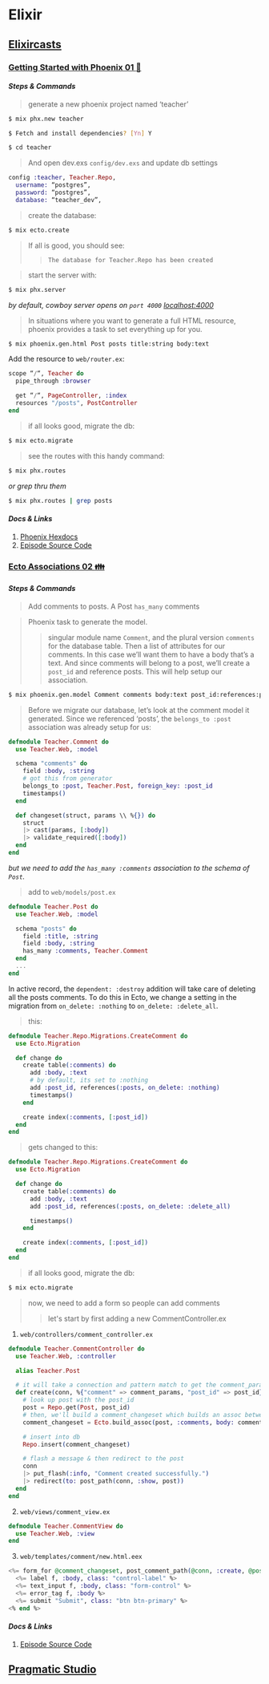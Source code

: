 # Elixir

## [Elixircasts](https://elixircasts.io/)

### [Getting Started with Phoenix 01 :rocket:](https://elixircasts.io/getting-started-with-phoenix)
#### *Steps & Commands*

>  generate a new phoenix project named ‘teacher’
```sh        
$ mix phx.new teacher
```
```sh        
$ Fetch and install dependencies? [Yn] Y
```
```sh        
$ cd teacher
```

> And open dev.exs `config/dev.exs` and update db settings
```elixir
config :teacher, Teacher.Repo,
  username: “postgres”,
  password: “postgres”,
  database: “teacher_dev”,
```
> create the database:
```sh
$ mix ecto.create
```
> If all is good, you should see:
>> `The database for Teacher.Repo has been created`

> start the server with:
```sh
$ mix phx.server
```
*by default, cowboy server opens on `port 4000` [localhost:4000](http://localhost:4000)*

> In situations where you want to generate a full HTML resource, phoenix provides a task to set everything up for you.
```sh
$ mix phoenix.gen.html Post posts title:string body:text
```

Add the resource to `web/router.ex`:
```elixir
scope “/“, Teacher do
  pipe_through :browser

  get “/“, PageController, :index
  resources "/posts", PostController
end
```

> if all looks good, migrate the db:
```sh
$ mix ecto.migrate
```

> see the routes with this handy command:
```sh
$ mix phx.routes
```
*or grep thru them*
```sh
$ mix phx.routes | grep posts
```
#### *Docs & Links*
1. [Phoenix Hexdocs](https://hexdocs.pm/phoenix/up_and_running.html)
2. [Episode Source Code](https://github.com/elixircastsio/001-getting-started-with-phoenix)


### [Ecto Associations 02 :family:](https://elixircasts.io/adding-comments-with-ecto-associations)
#### *Steps & Commands*
>  Add comments to posts.  A Post `has_many` comments

>  Phoenix task to generate the model.
>> singular module name `Comment`, and the plural version `comments` for the database table. Then a list of attributes for our comments. In this case we’ll want them to have a body that’s a text. And since comments will belong to a post, we’ll create a `post_id` and reference posts. This will help setup our association.
```sh
$ mix phoenix.gen.model Comment comments body:text post_id:references:posts
```

> Before we migrate our database, let’s look at the comment model it generated. Since we referenced ‘posts’, the `belongs_to :post` association was already setup for us:
```elixir
defmodule Teacher.Comment do
  use Teacher.Web, :model

  schema "comments" do
    field :body, :string
    # got this from generator
    belongs_to :post, Teacher.Post, foreign_key: :post_id
    timestamps()
  end

  def changeset(struct, params \\ %{}) do
    struct
    |> cast(params, [:body])
    |> validate_required([:body])
  end
end
```
*but we need to add the `has_many :comments` association to the schema of `Post`.*

> add to `web/models/post.ex`
```elixir
defmodule Teacher.Post do  
  use Teacher.Web, :model

  schema "posts" do
    field :title, :string
    field :body, :string
    has_many :comments, Teacher.Comment
  end
  ...
end
```
In active record, the `dependent: :destroy` addition will take care of deleting all the posts comments.  To do this in Ecto, we change a setting in the migration from `on_delete: :nothing` to `on_delete: :delete_all`.

> this:
```elixir
defmodule Teacher.Repo.Migrations.CreateComment do
  use Ecto.Migration

  def change do
    create table(:comments) do
      add :body, :text
      # by default, its set to :nothing
      add :post_id, references(:posts, on_delete: :nothing)
      timestamps()
    end

    create index(:comments, [:post_id])
  end
end
```
> gets changed to this:
```elixir
defmodule Teacher.Repo.Migrations.CreateComment do
  use Ecto.Migration

  def change do
    create table(:comments) do
      add :body, :text
      add :post_id, references(:posts, on_delete: :delete_all)

      timestamps()
    end

    create index(:comments, [:post_id])
  end
end
```
> if all looks good, migrate the db:
```sh
$ mix ecto.migrate
```

> now, we need to add a form so people can add comments
>> let's start by first adding a new CommentController.ex
1. `web/controllers/comment_controller.ex`
```elixir
defmodule Teacher.CommentController do
  use Teacher.Web, :controller

  alias Teacher.Post

  # it will take a connection and pattern match to get the comment_params and post_id
  def create(conn, %{"comment" => comment_params, "post_id" => post_id}) do
    # look up post with the post_id
    post = Repo.get(Post, post_id)
    # then, we'll build a comment_changeset which builds an assoc between comment and post and sets the value of the body key from the comment_params
    comment_changeset = Ecto.build_assoc(post, :comments, body: comment_params["body"])

    # insert into db
    Repo.insert(comment_changeset)

    # flash a message & then redirect to the post
    conn
    |> put_flash(:info, "Comment created successfully.")
    |> redirect(to: post_path(conn, :show, post))
  end
end
```
2. `web/views/comment_view.ex`
```elixir
defmodule Teacher.CommentView do
  use Teacher.Web, :view
end
```
3. `web/templates/comment/new.html.eex`
```eex
<%= form_for @comment_changeset, post_comment_path(@conn, :create, @post), fn f -> %>
  <%= label f, :body, class: "control-label" %>
  <%= text_input f, :body, class: "form-control" %>
  <%= error_tag f, :body %>
  <%= submit "Submit", class: "btn btn-primary" %>
<% end %>
```

#### *Docs & Links*
1. [Episode Source Code](https://github.com/elixircastsio/002-adding-comments-with-ecto-has-many-and-belongs-to)


## [Pragmatic Studio](https://online.pragmaticstudio.com/courses/elixir/)
